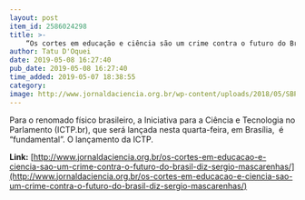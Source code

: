```yaml
---
layout: post
item_id: 2586024298
title: >-
    “Os cortes em educação e ciência são um crime contra o futuro do Brasil”, diz Sergio Mascarenhas
author: Tatu D'Oquei
date: 2019-05-08 16:27:40
pub_date: 2019-05-08 16:27:40
time_added: 2019-05-07 18:38:55
category: 
image: http://www.jornaldaciencia.org.br/wp-content/uploads/2018/05/SBPC-Recordar-Sergio-Mascarenhas.jpg
---
```


Para o renomado físico brasileiro, a Iniciativa para a Ciência e Tecnologia no Parlamento (ICTP.br), que será lançada nesta quarta-feira, em Brasília,  é “fundamental”. O lançamento da ICTP.

**Link:** [http://www.jornaldaciencia.org.br/os-cortes-em-educacao-e-ciencia-sao-um-crime-contra-o-futuro-do-brasil-diz-sergio-mascarenhas/](http://www.jornaldaciencia.org.br/os-cortes-em-educacao-e-ciencia-sao-um-crime-contra-o-futuro-do-brasil-diz-sergio-mascarenhas/)

